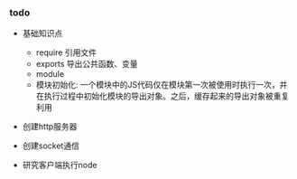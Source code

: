 ### todo
- 基础知识点
    - require 引用文件
    - exports 导出公共函数、变量
    - module
    - 模块初始化: 一个模块中的JS代码仅在模块第一次被使用时执行一次，并在执行过程中初始化模块的导出对象。之后，缓存起来的导出对象被重复利用

- 创建http服务器
- 创建socket通信
- 研究客户端执行node

